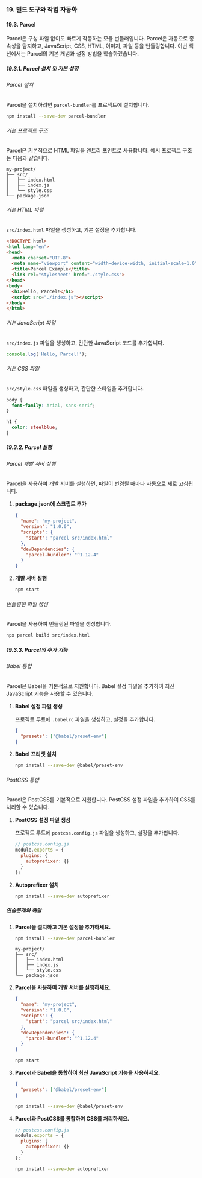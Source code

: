 ### 19. 빌드 도구와 작업 자동화

#### 19.3. Parcel

Parcel은 구성 파일 없이도 빠르게 작동하는 모듈 번들러입니다. Parcel은 자동으로 종속성을 탐지하고, JavaScript, CSS, HTML, 이미지, 파일 등을 번들링합니다. 이번 섹션에서는 Parcel의 기본 개념과 설정 방법을 학습하겠습니다.

##### 19.3.1. Parcel 설치 및 기본 설정

###### Parcel 설치

Parcel을 설치하려면 `parcel-bundler`를 프로젝트에 설치합니다.

```bash
npm install --save-dev parcel-bundler
```

###### 기본 프로젝트 구조

Parcel은 기본적으로 HTML 파일을 엔트리 포인트로 사용합니다. 예시 프로젝트 구조는 다음과 같습니다.

```plaintext
my-project/
├── src/
│   ├── index.html
│   ├── index.js
│   └── style.css
└── package.json
```

###### 기본 HTML 파일

`src/index.html` 파일을 생성하고, 기본 설정을 추가합니다.

```html
<!DOCTYPE html>
<html lang="en">
<head>
  <meta charset="UTF-8">
  <meta name="viewport" content="width=device-width, initial-scale=1.0">
  <title>Parcel Example</title>
  <link rel="stylesheet" href="./style.css">
</head>
<body>
  <h1>Hello, Parcel!</h1>
  <script src="./index.js"></script>
</body>
</html>
```

###### 기본 JavaScript 파일

`src/index.js` 파일을 생성하고, 간단한 JavaScript 코드를 추가합니다.

```javascript
console.log('Hello, Parcel!');
```

###### 기본 CSS 파일

`src/style.css` 파일을 생성하고, 간단한 스타일을 추가합니다.

```css
body {
  font-family: Arial, sans-serif;
}

h1 {
  color: steelblue;
}
```

##### 19.3.2. Parcel 실행

###### Parcel 개발 서버 실행

Parcel을 사용하여 개발 서버를 실행하면, 파일이 변경될 때마다 자동으로 새로 고침됩니다.

1. **package.json에 스크립트 추가**

   ```json
   {
     "name": "my-project",
     "version": "1.0.0",
     "scripts": {
       "start": "parcel src/index.html"
     },
     "devDependencies": {
       "parcel-bundler": "^1.12.4"
     }
   }
   ```

2. **개발 서버 실행**

   ```bash
   npm start
   ```

###### 번들링된 파일 생성

Parcel을 사용하여 번들링된 파일을 생성합니다.

```bash
npx parcel build src/index.html
```

##### 19.3.3. Parcel의 추가 기능

###### Babel 통합

Parcel은 Babel을 기본적으로 지원합니다. Babel 설정 파일을 추가하여 최신 JavaScript 기능을 사용할 수 있습니다.

1. **Babel 설정 파일 생성**

   프로젝트 루트에 `.babelrc` 파일을 생성하고, 설정을 추가합니다.

   ```json
   {
     "presets": ["@babel/preset-env"]
   }
   ```

2. **Babel 프리셋 설치**

   ```bash
   npm install --save-dev @babel/preset-env
   ```

###### PostCSS 통합

Parcel은 PostCSS를 기본적으로 지원합니다. PostCSS 설정 파일을 추가하여 CSS를 처리할 수 있습니다.

1. **PostCSS 설정 파일 생성**

   프로젝트 루트에 `postcss.config.js` 파일을 생성하고, 설정을 추가합니다.

   ```javascript
   // postcss.config.js
   module.exports = {
     plugins: {
       autoprefixer: {}
     }
   };
   ```

2. **Autoprefixer 설치**

   ```bash
   npm install --save-dev autoprefixer
   ```

##### 연습문제와 해답

1. **Parcel을 설치하고 기본 설정을 추가하세요.**

   ```bash
   npm install --save-dev parcel-bundler
   ```

   ```plaintext
   my-project/
   ├── src/
   │   ├── index.html
   │   ├── index.js
   │   └── style.css
   └── package.json
   ```

2. **Parcel을 사용하여 개발 서버를 실행하세요.**

   ```json
   {
     "name": "my-project",
     "version": "1.0.0",
     "scripts": {
       "start": "parcel src/index.html"
     },
     "devDependencies": {
       "parcel-bundler": "^1.12.4"
     }
   }
   ```

   ```bash
   npm start
   ```

3. **Parcel과 Babel을 통합하여 최신 JavaScript 기능을 사용하세요.**

   ```json
   {
     "presets": ["@babel/preset-env"]
   }
   ```

   ```bash
   npm install --save-dev @babel/preset-env
   ```

4. **Parcel과 PostCSS를 통합하여 CSS를 처리하세요.**

   ```javascript
   // postcss.config.js
   module.exports = {
     plugins: {
       autoprefixer: {}
     }
   };
   ```

   ```bash
   npm install --save-dev autoprefixer
   ```
